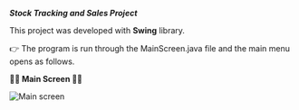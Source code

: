 ***Stock Tracking and Sales Project***

This project was developed with **Swing** library.

:point_right: The program is run through the MainScreen.java file and the main menu opens as follows.

**:tada::tada: Main Screen :tada::tada:**

![Main screen](https://user-images.githubusercontent.com/79416722/153661087-acf7a437-4f23-4f2a-8ce1-7ba2b7f756e0.PNG)
